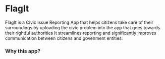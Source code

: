 # FlagIt
FlagIt is a Civic Issue Reporting App that helps citizens take care of their surroundings by uploading the civic problem into the app that goes towards their rightful authorities
It streamlines reporting and significantly improves communication between citizens and govenment entities.

### Why this app?
